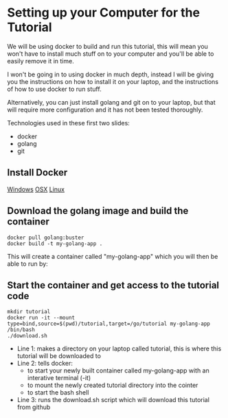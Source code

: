 # Setting up your Computer for the Tutorial

We will be using docker to build and run this tutorial, this will mean you won't have to install much stuff on to your computer and you'll be able to easily remove it in time.

I won't be going in to using docker in much depth, instead I will be giving you the instructions on how to install it on your laptop, and the instructions of how to use docker to run stuff.

Alternatively, you can just install golang and git on to your laptop, but that will require more configuration and it has not been tested thoroughly.

Technologies used in these first two slides:
- docker
- golang
- git

## Install Docker
[Windows](https://docs.docker.com/docker-for-windows/install/)
[OSX](https://docs.docker.com/docker-for-mac/install/)
[Linux](https://docs.docker.com/install/linux/docker-ce/ubuntu/)

## Download the golang image and build the container
```
docker pull golang:buster
docker build -t my-golang-app .
```

This will create a container called "my-golang-app" which you will then be able to run by:

## Start the container and get access to the tutorial code
```
mkdir tutorial
docker run -it --mount type=bind,source=$(pwd)/tutorial,target=/go/tutorial my-golang-app /bin/bash
./download.sh
```
- Line 1: makes a directory on your laptop called tutorial, this is where this tutorial will be downloaded to
- Line 2: tells docker:
  - to start your newly built container called my-golang-app with an interative terminal (-it)
  - to mount the newly created tutorial directory into the cointer
  - to start the bash shell
- Line 3: runs the download.sh script which will download this tutorial from github

